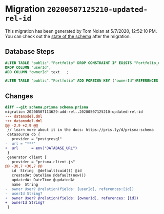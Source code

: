 # Migration `20200507125210-updated-rel-id`

This migration has been generated by Tom Nolan at 5/7/2020, 12:52:10 PM.
You can check out the [state of the schema](./schema.prisma) after the migration.

## Database Steps

```sql
ALTER TABLE "public"."Portfolio" DROP CONSTRAINT IF EXiSTS "Portfolio_userId_fkey",
DROP COLUMN "userId",
ADD COLUMN "ownerId" text   ;

ALTER TABLE "public"."Portfolio" ADD FOREIGN KEY ("ownerId")REFERENCES "public"."User"("id") ON DELETE SET NULL  ON UPDATE CASCADE
```

## Changes

```diff
diff --git schema.prisma schema.prisma
migration 20200507113629-add-rel..20200507125210-updated-rel-id
--- datamodel.dml
+++ datamodel.dml
@@ -2,9 +2,9 @@
 // learn more about it in the docs: https://pris.ly/d/prisma-schema
 datasource db {
   provider = "postgresql"
-  url = "***"
+  url      = env("DATABASE_URL")
 }
 generator client {
   provider = "prisma-client-js"
@@ -30,7 +30,7 @@
   id  String  @default(cuid()) @id
   createdAt DateTime @default(now())
   updatedAt DateTime @updatedAt
   name  String
-  owner User? @relation(fields: [userId], references:[id])
-  userId String?
+  owner User? @relation(fields: [ownerId], references: [id])
+  ownerId String?
 }
```


